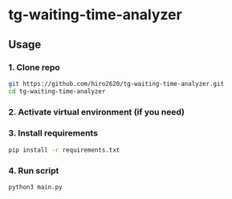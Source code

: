﻿# tg-waiting-time-analyzer

## Usage

### 1. Clone repo
```bash
git https://github.com/hiro2620/tg-waiting-time-analyzer.git
cd tg-waiting-time-analyzer
```
### 2. Activate virtual environment (if you need)
### 3. Install requirements
```bash
pip install -r requirements.txt
```
### 4. Run script
```bash
python3 main.py
```
